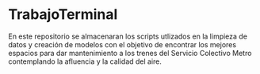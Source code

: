 # TrabajoTerminal
En este repositorio se almacenaran los scripts utlizados en la limpieza de datos y creación de modelos con el objetivo de encontrar los mejores espacios para dar mantenimiento a los trenes del Servicio Colectivo Metro contemplando la afluencia y la calidad del aire.
